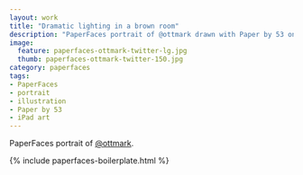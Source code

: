 ```yaml
---
layout: work
title: "Dramatic lighting in a brown room"
description: "PaperFaces portrait of @ottmark drawn with Paper by 53 on an iPad."
image: 
  feature: paperfaces-ottmark-twitter-lg.jpg
  thumb: paperfaces-ottmark-twitter-150.jpg
category: paperfaces
tags: 
- PaperFaces
- portrait
- illustration
- Paper by 53
- iPad art
---
```


PaperFaces portrait of [@ottmark](http://twitter.com/ottmark).

{% include paperfaces-boilerplate.html %}